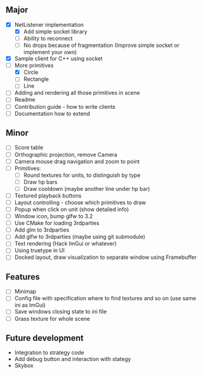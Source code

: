 ## Major 
 - [x] NetListener implementation
    - [x] Add simple socket library
    - [ ] Ability to reconnect
    - [ ] No drops because of fragmentation (Improve simple socket or implement your own) 
 - [x] Sample client for C++ using socket
 - [ ] More primitives
    - [x] Circle
    - [ ] Rectangle
    - [ ] Line
 - [ ] Adding and rendering all those primitives in scene
 - [ ] Readme
 - [ ] Contribution guide - how to write clients
 - [ ] Documentation how to extend 
 
## Minor
 - [ ] Score table
 - [ ] Orthographic projection, remove Camera
 - [ ] Camera mouse drag navigation and zoom to point
 - [ ] Primitives:
     - [ ] Round textures for units, to distinguish by type
     - [ ] Draw hp bars
     - [ ] Draw cooldown (maybe another line under hp bar)
 - [ ] Textured playback buttons
 - [ ] Layout controlling - choose which primitives to draw
 - [ ] Popup when click on unit (show detailed info)
 - [ ] Window icon, bump glfw to 3.2
 - [ ] Use CMake for loading 3rdparties
 - [ ] Add glm to 3rdparties
 - [ ] Add glfw to 3rdparties (maybe using git submodule)
 - [ ] Text rendering (Hack ImGui or whatever)
 - [ ] Using truetype in UI
 - [ ] Docked layout, draw visualization to separate window using Framebuffer
 
## Features
 - [ ] Minimap
 - [ ] Config file with specification where to find textures and so on (use same ini as ImGui)
 - [ ] Save windows closing state to ini file
 - [ ] Grass texture for whole scene
 
## Future development
 - Integration to strategy code
 - Add debug button and interaction with stategy
 - Skybox
 
